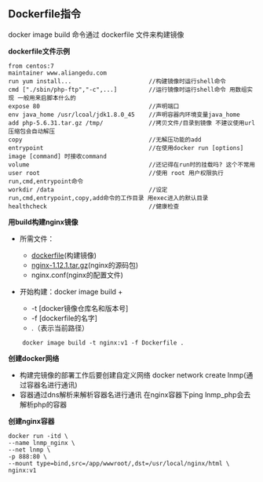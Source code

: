 ## Dockerfile指令
docker image build 命令通过 dockerfile 文件来构建镜像

__dockerfile文件示例__
```
from centos:7
maintainer www.aliangedu.com
run yum install...                      //构建镜像时运行shell命令
cmd ["./sbin/php-ftp","-c",...]         //运行镜像时运行shell命令 用数组实现 一般用来启脚本什么的
expose 80                               //声明端口
env java_home /usr/lcoal/jdk1.8.0_45    //声明容器内环境变量java_home
add php-5.6.31.tar.gz /tmp/             //拷贝文件/目录到镜像 不建议使用url 压缩包会自动解压
copy                                    //无解压功能的add
entrypoint                              //在使用docker run [options] image [command] 时接收command
volume                                  //还记得在run时的挂载吗? 这个不常用
user root                               //使用 root 用户权限执行run,cmd,entrypoint命令
workdir /data                           //设定run,cmd,entrypoint,copy,add命令的工作目录 用exec进入的默认目录
healthcheck                             //健康检查
```

__用build构建nginx镜像__
* 所需文件：
    * [dockerfile](https://github.com/lcePolarBear/Docker_Basic_Config_Note/blob/master/Docker%20用法/Dockerfile)(构建镜像)
    * [nginx-1.12.1.tar.gz](http://nginx.org/download/nginx-1.12.1.tar.gz)(nginx的源码包)
    * nginx.conf(nginx的配置文件)
   
* 开始构建：docker image build +
    * -t [docker镜像仓库名和版本号]
    * -f [dockerfile的名字]
    * .（表示当前路径）
```
    docker image build -t nginx:v1 -f Dockerfile .
```
    
__创建docker网络__

* 构建完镜像的部署工作后要创建自定义网络  docker network create lnmp(通过容器名进行通讯)<br>
* 容器通过dns解析来解析容器名进行通讯 在nginx容器下ping lnmp_php会去解析php的容器

__创建nginx容器__
```
docker run -itd \
--name lnmp_nginx \
--net lnmp \
-p 888:80 \
--mount type=bind,src=/app/wwwroot/,dst=/usr/local/nginx/html \
nginx:v1
```